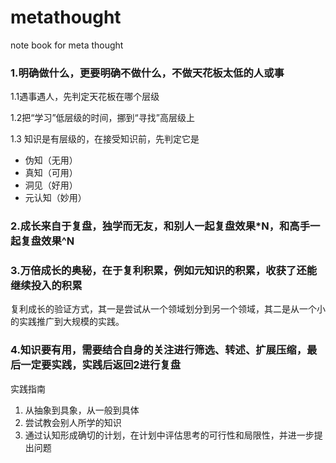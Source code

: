 # metathought
note book for meta thought
### 1.明确做什么，更要明确不做什么，不做天花板太低的人或事
1.1遇事遇人，先判定天花板在哪个层级

1.2把“学习”低层级的时间，挪到“寻找”高层级上

1.3 知识是有层级的，在接受知识前，先判定它是
- 伪知（无用）
- 真知（可用）
- 洞见（好用）
- 元认知（妙用）

### 2.成长来自于复盘，独学而无友，和别人一起复盘效果*N，和高手一起复盘效果^N

### 3.万倍成长的奥秘，在于复利积累，例如元知识的积累，收获了还能继续投入的积累
复利成长的验证方式，其一是尝试从一个领域划分到另一个领域，其二是从一个小的实践推广到大规模的实践。

### 4.知识要有用，需要结合自身的关注进行筛选、转述、扩展压缩，最后一定要实践，实践后返回2进行复盘
实践指南
1. 从抽象到具象，从一般到具体
2. 尝试教会别人所学的知识
3. 通过认知形成确切的计划，在计划中评估思考的可行性和局限性，并进一步提出问题
